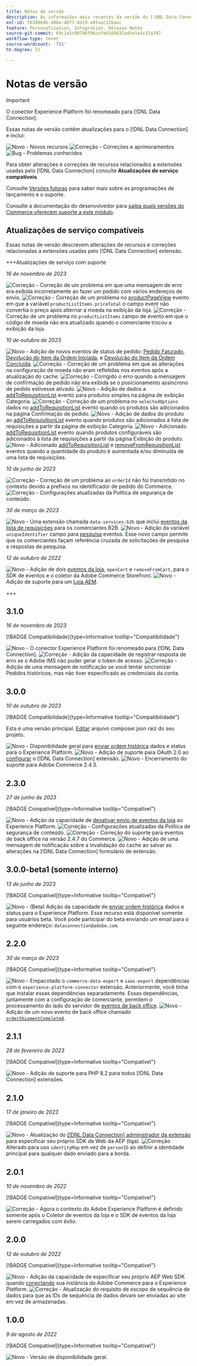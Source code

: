 ```yaml
---
title: Notas de versão
description: As informações mais recentes da versão do [!DNL Data Connection] extensão do Adobe Commerce.
exl-id: 7636664b-488a-46f7-8d19-a9faac126aec
feature: Personalization, Integration, Release Notes
source-git-commit: 69c1a5c00796f96cafe0169632ad5e1e3c53a297
workflow-type: tm+mt
source-wordcount: '755'
ht-degree: 1%

---
```


# Notas de versão

>[!IMPORTANT]
>
>O conector Experience Platform foi renomeado para [!DNL Data Connection].

Essas notas de versão contêm atualizações para o [!DNL Data Connection] e inclui:

![Novo](../assets/new.svg) - Novos recursos
![Correção](../assets/fix.svg) - Correções e aprimoramentos
![Bug](../assets/bug.svg) - Problemas conhecidos

Para obter alterações e correções de recursos relacionados a extensões usadas pelo [!DNL Data Connection] consulte **Atualizações de serviço compatíveis**.

Consulte [Versões futuras](https://experienceleague.adobe.com/docs/commerce-operations/release/planning/schedule.html) para saber mais sobre as programações de lançamento e o suporte.

Consulte a documentação do desenvolvedor para [saiba quais versões do Commerce oferecem suporte a este módulo](https://experienceleague.adobe.com/docs/commerce-operations/release/product-availability.html).

## Atualizações de serviço compatíveis

Essas notas de versão descrevem alterações de recursos e correções relacionadas a extensões usadas pelo [!DNL Data Connection] extensão.

+++Atualizações de serviço com suporte

_16 de novembro de 2023_

![Correção](../assets/fix.svg) - Correção de um problema em que uma mensagem de erro era exibida incorretamente ao fazer um pedido com vários endereços de envio.
![Correção](../assets/fix.svg) - Correção de um problema no [productPageView](events.md#productpageview) evento em que a variável `productListItems.priceTotal` o campo event não convertia o preço após alternar a moeda na exibição da loja.
![Correção](../assets/fix.svg) - Correção de um problema no `productListItems` campo de evento em que o código de moeda não era atualizado quando o comerciante trocou a exibição da loja.

_10 de outubro de 2023_

![Novo](../assets/new.svg) - Adição de novos eventos de status de pedido: [Pedido Faturado](events.md#orderinvoiced), [Devolução do Item da Ordem Iniciada](events.md#orderitemsreturninitiated), e [Devolução do Item da Ordem Concluída](events.md#orderitemreturncompleted).
![Correção](../assets/fix.svg) - Correção de um problema em que as alterações na configuração de moeda não eram refletidas nos eventos após a atualização do cache.
![Correção](../assets/fix.svg) - Corrigido o erro quando a mensagem de confirmação de pedido não era exibida se o posicionamento assíncrono de pedido estivesse ativado.
![Novo](../assets/new.svg) - Adição de dados a [addToRequisitionList](events.md#addtorequisitionlist) evento para produtos simples na página de exibição Categoria.
![Correção](../assets/fix.svg) - Correção de um problema no `selectedOptions` dados no [addToRequisitionList](events.md#addtorequisitionlist) evento quando os produtos são adicionados na página Confirmação de pedido.
![Novo](../assets/new.svg) - Adição de dados do produto ao [addToRequisitionList](events.md#addtorequisitionlist) evento quando produtos são adicionados à lista de requisições a partir da página de exibição Categoria.
![Novo](../assets/new.svg) - Adicionado [addToRequisitionList](events.md#addtorequisitionlist) evento quando produtos configuráveis são adicionados à lista de requisições a partir da página Exibição do produto.
![Novo](../assets/new.svg) - Adicionado [addToRequisitionList](events.md#addtorequisitionlist) e [removeFromRequisitionList](events.md#removefromrequisitionlist) eventos quando a quantidade do produto é aumentada e/ou diminuída de uma lista de requisições.

_10 de junho de 2023_

![Correção](../assets/fix.svg) - Correção de um problema ao `orderId` não foi transmitido no contexto devido a prefixos no identificador de pedido do Commerce.
![Correção](../assets/fix.svg) - Configurações atualizadas da Política de segurança de conteúdo.

_30 de março de 2023_

![Novo](../assets/new.svg) - Uma extensão chamada `data-services-b2b` que inclui [eventos da lista de requisições](events.md#b2b-events) para os comerciantes B2B.
![Novo](../assets/new.svg) - Adição da variável `uniqueIdentifier` campo para [pesquisa](events.md#search-events) eventos. Esse novo campo permite que os comerciantes façam referência cruzada de solicitações de pesquisa e respostas de pesquisa.

_12 de outubro de 2022_

![Novo](../assets/new.svg) - Adição de dois [eventos da loja](events.md), `openCart` e `removeFromCart`, para o SDK de eventos e o coletor da Adobe Commerce Storefront.
![Novo](../assets/new.svg) - Adição de suporte para um [Loja AEM](overview.md#aem-support).

+++

## 3.1.0

_16 de novembro de 2023_

[!BADGE Compatibilidade]{type=Informative tooltip="Compatibilidade"}

![Novo](../assets/new.svg) - O conector Experience Platform foi renomeado para [!DNL Data Connection].
![Correção](../assets/new.svg) - Adição da capacidade de registrar resposta de erro se o Adobe IMS não puder gerar o token de acesso.
![Correção](../assets/new.svg) - Adição de uma mensagem de notificação se você tentar sincronizar Pedidos históricos, mas não tiver especificado as credenciais da conta.

## 3.0.0

_10 de outubro de 2023_

[!BADGE Compatibilidade]{type=Informative tooltip="Compatibilidade"}

Esta é uma versão principal. [Editar](install.md#update-the-data-connection) arquivo composer.json raiz do seu projeto.

![Novo](../assets/new.svg) - Disponibilidade geral para [enviar ordem histórica](connect-data.md#send-historical-order-data) dados e status para o Experience Platform.
![Novo](../assets/new.svg) - Adição de suporte para OAuth 2.0 ao [configurar](connect-data.md#connect-commerce-data-to-adobe-experience-platform) o [!DNL Data Connection] extensão.
![Novo](../assets/new.svg) - Encerramento do suporte para Adobe Commerce 2.4.3.

## 2.3.0

_27 de junho de 2023_

[!BADGE Compatível]{type=Informative tooltip="Compatível"}

![Novo](../assets/new.svg) - Adição da capacidade de [desativar envio de eventos da loja](connect-data.md#data-collection) ao Experience Platform.
![Correção](../assets/fix.svg) - Configurações atualizadas da Política de segurança de conteúdo.
![Correção](../assets/fix.svg) - Correção do suporte para eventos de back office na versão 2.4.7 do Commerce.
![Novo](../assets/new.svg) - Adição de uma mensagem de notificação sobre a invalidação do cache ao salvar as alterações na [!DNL Data Connection] formulário de extensão.


## 3.0.0-beta1 (somente interno)

_13 de junho de 2023_

[!BADGE Compatível]{type=Informative tooltip="Compatível"}

![Novo](../assets/new.svg) - (Beta) Adição da capacidade de [enviar ordem histórica](connect-data.md#beta-send-historical-order-data) dados e status para o Experience Platform. Esse recurso está disponível somente para usuários beta. Você pode participar do beta enviando um email para o seguinte endereço: `dataconnection@adobe.com`.

## 2.2.0

_30 de março de 2023_

[!BADGE Compatível]{type=Informative tooltip="Compatível"}

![Novo](../assets/new.svg) - Empacotado o `commerce-data-export` e `saas-export` dependências com o `experience-platform-connector` extensão. Anteriormente, você tinha que instalar essas dependências separadamente. Essas dependências, juntamente com a configuração de comerciante, permitem o processamento do lado do servidor de [eventos de back office](events.md#back-office-events).
![Novo](../assets/new.svg) - Adição de um novo evento de back office chamado [`orderShipmentCompleted`](events.md#ordershipmentcompleted).

## 2.1.1

_28 de fevereiro de 2023_

[!BADGE Compatível]{type=Informative tooltip="Compatível"}

![Novo](../assets/new.svg) - Adição de suporte para PHP 8.2 para todos [!DNL Data Connection] extensões.

## 2.1.0

_17 de janeiro de 2023_

[!BADGE Compatível]{type=Informative tooltip="Compatível"}

![Novo](../assets/new.svg) - Atualização do [[!DNL Data Connection] administrador da extensão](connect-data.md) para especificar seu próprio SDK da Web da AEP (liga).
![Correção](../assets/fix.svg) Alterado para uso `identityMap` em vez de `personID` ao definir a identidade principal para qualquer dado enviado para a borda.

## 2.0.1

_10 de novembro de 2022_

[!BADGE Compatível]{type=Informative tooltip="Compatível"}

![Correção](../assets/fix.svg) - Agora o contexto do Adobe Experience Platform é definido somente após o Coletor de eventos da loja e o SDK de eventos da loja serem carregados com êxito.

## 2.0.0

_12 de outubro de 2022_

[!BADGE Compatível]{type=Informative tooltip="Compatível"}

![Novo](../assets/new.svg) - Adição da capacidade de especificar seu próprio AEP Web SDK quando [conectando](connect-data.md) sua instância do Adobe Commerce para o Experience Platform.
![Correção](../assets/fix.svg) - Atualização do requisito de escopo de sequência de dados para que as IDs de sequência de dados devam ser enviadas ao site em vez de armazenadas.

## 1.0.0

_9 de agosto de 2022_

[!BADGE Compatível]{type=Informative tooltip="Compatível"}

![Novo](../assets/new.svg) - Versão de disponibilidade geral.
